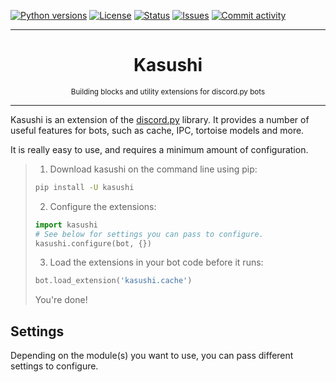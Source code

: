 [![Python versions](https://img.shields.io/pypi/pyversions/kasushi.svg)](https://pypi.python.org/pypi/kasushi)
[![License](https://img.shields.io/pypi/l/kasushi.svg)](https://github.com/paris-ci/kasushi/blob/master/LICENSE)
[![Status](https://img.shields.io/pypi/status/kasushi.svg)](https://pypi.python.org/pypi/kasushi)
[![Issues](https://img.shields.io/github/issues/paris-ci/kasushi.svg?colorB=3333ff)](https://github.com/paris-ci/kasushi/issues)
[![Commit activity](https://img.shields.io/github/commit-activity/w/paris-ci/kasushi.svg)](https://github.com/paris-ci/kasushi/commits)

***

<h1 align="center">
Kasushi
</h1>
<p align="center">
<sup>
Building blocks and utility extensions for discord.py bots
</sup>
<br>
</p>

***

Kasushi is an extension of the [discord.py](https://github.com/Rapptz/discord.py) library. 
It provides a number of useful features for bots, such as cache, IPC, tortoise models and more.

It is really easy to use, and requires a minimum amount of configuration.

> 1. Download kasushi on the command line using pip:
> ```bash
> pip install -U kasushi
> ```
> 2. Configure the extensions:
> ```python
> import kasushi
> # See below for settings you can pass to configure.
> kasushi.configure(bot, {}) 
> ```
> 3. Load the extensions in your bot code before it runs:
> ```python
> bot.load_extension('kasushi.cache')
> ```
> You're done!


## Settings

Depending on the module(s) you want to use, you can pass different settings to configure.
